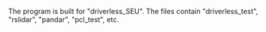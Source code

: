 The program is built for "driverless_SEU".
The files contain "driverless_test", "rslidar", "pandar", "pcl_test", etc.
